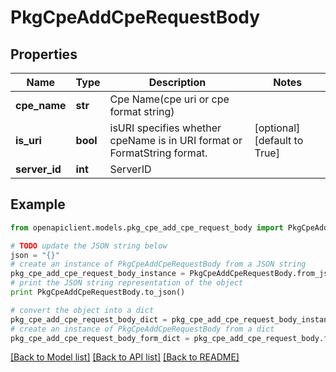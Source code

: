 # PkgCpeAddCpeRequestBody


## Properties
Name | Type | Description | Notes
------------ | ------------- | ------------- | -------------
**cpe_name** | **str** | Cpe Name(cpe uri or cpe format string) | 
**is_uri** | **bool** | isURI specifies whether cpeName is in URI format or FormatString format. | [optional] [default to True]
**server_id** | **int** | ServerID | 

## Example

```python
from openapiclient.models.pkg_cpe_add_cpe_request_body import PkgCpeAddCpeRequestBody

# TODO update the JSON string below
json = "{}"
# create an instance of PkgCpeAddCpeRequestBody from a JSON string
pkg_cpe_add_cpe_request_body_instance = PkgCpeAddCpeRequestBody.from_json(json)
# print the JSON string representation of the object
print PkgCpeAddCpeRequestBody.to_json()

# convert the object into a dict
pkg_cpe_add_cpe_request_body_dict = pkg_cpe_add_cpe_request_body_instance.to_dict()
# create an instance of PkgCpeAddCpeRequestBody from a dict
pkg_cpe_add_cpe_request_body_form_dict = pkg_cpe_add_cpe_request_body.from_dict(pkg_cpe_add_cpe_request_body_dict)
```
[[Back to Model list]](../README.md#documentation-for-models) [[Back to API list]](../README.md#documentation-for-api-endpoints) [[Back to README]](../README.md)


